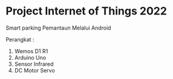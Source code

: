 # Project Internet of Things 2022
Smart parking Pemantaun Melalui Android

Perangkat :
1. Wemos D1 R1 
2. Arduino Uno
3. Sensor Infrared
4. DC Motor Servo
